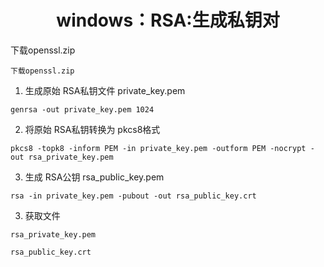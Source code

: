 <h1 align="center">windows：RSA:生成私钥对</h1>

下载openssl.zip

```
下载openssl.zip
```

1. 生成原始 RSA私钥文件 private_key.pem

```
genrsa -out private_key.pem 1024
```


2. 将原始 RSA私钥转换为 pkcs8格式

```
pkcs8 -topk8 -inform PEM -in private_key.pem -outform PEM -nocrypt -out rsa_private_key.pem
```


3. 生成 RSA公钥 rsa_public_key.pem

```
rsa -in private_key.pem -pubout -out rsa_public_key.crt
```

3. 获取文件

```
rsa_private_key.pem

rsa_public_key.crt
```







